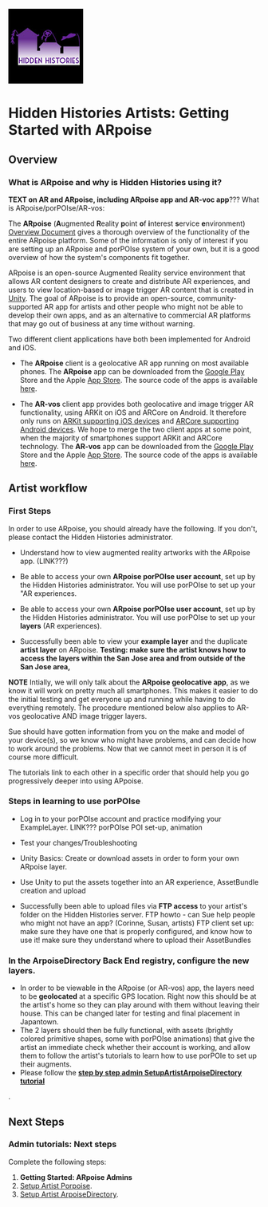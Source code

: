 ![Hidden Histories Logo](/images/hiddenhistories-logo.png)
# Hidden Histories Artists: Getting Started with ARpoise 

## Overview

### What is ARpoise and why is Hidden Histories using it?

**TEXT on AR and ARpoise, including ARpoise app and AR-voc app**???
What is ARpoise/porPOIse/AR-vos:

The **ARpoise** (**A**ugmented **R**eality **p**oint **o**f **i**nterest **s**ervice **e**nvironment) [Overview Document](https://github.com/ARPOISE/ARpoise/blob/master/README.md) gives a thorough overview of the functionality of the entire ARpoise platform. Some of the information is only of interest if you are setting up an ARpoise and porPOIse system of your own, but it is  a good overview of how the system's components fit together. 

ARpoise is an open-source Augmented Reality service environment that allows AR content designers to create and distribute AR experiences, and users to view location-based or image trigger AR content that is created in [Unity](http://unity3d.com). The goal of ARpoise is to provide an open-source, community-supported AR app for artists and other people who might not be able to develop their own apps, and as an alternative to commercial AR platforms that may go out of business at any time without warning.

Two different client applications have both been implemented for Android and iOS.

- The **ARpoise** client is a geolocative AR app running on most available phones.
The **ARpoise** app can be downloaded from the [Google Play](https://play.google.com/store/apps/details?id=com.arpoise.ARpoise) Store and the Apple [App Store](https://itunes.apple.com/de/app/arpoise/id1451460843). The source code of the apps is available [here](unity/).

- The **AR-vos** client app provides both geolocative and image trigger AR functionality, using ARKit on iOS and ARCore on Android. It therefore only runs on [ARKit supporting iOS devices](https://developer.apple.com/library/archive/documentation/DeviceInformation/Reference/iOSDeviceCompatibility/DeviceCompatibilityMatrix/DeviceCompatibilityMatrix.html) and [ARCore supporting Android devices](https://developers.google.com/ar/discover/supported-devices). We hope to merge the two client apps at some point, when the majority of smartphones support ARKit and ARCore technology. 
The **AR-vos** app can be downloaded from the [Google Play](https://play.google.com/store/apps/details?id=com.arpoise.ARvos) Store and the Apple [App Store](https://apps.apple.com/us/app/ar-vos/id1483218444). The source code of the apps is available [here](unity/).

## Artist workflow

### First Steps

In order to use ARpoise, you should already have the following. If you don't, please contact the Hidden Histories administrator. 

- Understand how to view augmented reality artworks with the ARpoise app. (LINK???)

- Be able to access your own **ARpoise porPOIse user account**, set up by the Hidden Histories administrator. You will use porPOIse to set up your "AR experiences.
- Be able to access your own **ARpoise porPOIse user account**, set up by the Hidden Histories administrator. You will use porPOIse to set up your **layers** (AR experiences).

- Successfully been able to view your **example layer** and the duplicate **artist layer** on ARpoise. **Testing: make sure the artist knows how to access the layers within the San Jose area and from outside of the San Jose area,**

**NOTE** Intially, we will only talk about the **ARpoise geolocative app**, as we know it will work on pretty much all smartphones. This makes it easier to do the initial testing and get everyone up and running while having to do everything remotely. The procedure mentioned below also applies to AR-vos geolocative AND image trigger layers.

Sue should have gotten information from you on the make and model of your device(s), so we know who might have problems, and can decide how to work around the problems. Now that we cannot meet in person it is of course more difficult.


The tutorials link to each other in a specific order that should help you go progressively deeper into using APpoise.


### Steps in learning to use porPOIse

- Log in to your porPOIse account and practice modifying your ExampleLayer. LINK??? porPOIse POI set-up, animation

- Test your changes/Troubleshooting

- Unity Basics: Create or download assets in order to form your own ARpoise layer.

- Use Unity to put the assets together into an AR experience, AssetBundle creation and upload

- Successfully been able to upload files via **FTP access** to your artist's folder on the Hidden Histories server. FTP howto - can Sue help people who might not have an app? (Corinne, Susan, artists) FTP client set up:   make sure they have one that is properly configured, and know how to use it!     make sure they understand where to upload their AssetBundles


### In the ArpoiseDirectory Back End registry, configure the new layers.
- In order to be viewable in the ARpoise (or AR-vos) app, the layers need to be **geolocated** at a specific GPS location. Right now this should be at the artist's home so they can play around with them without leaving their house. This can be changed later for testing and final placement in Japantown.
- The 2 layers should then be fully functional, with assets (brightly colored primitive shapes, some with porPOIse animations) that give the artist an immediate check whether their account is working, and allow them to follow the artist's tutorials to learn how to use porPOIe to set up their augments.
- Please follow the [**step by step admin SetupArtistArpoiseDirectory tutorial**](SetupArtistArpoiseDirectory.md)

. 

## Next Steps

### Admin tutorials: Next steps
Complete the following steps:

1. **Getting Started: ARpoise Admins**
2. [Setup Artist Porpoise](SetupArtistPorpoise.md).
3. [Setup Artist ArpoiseDirectory](SetupArtistArpoiseDirectory.md).
